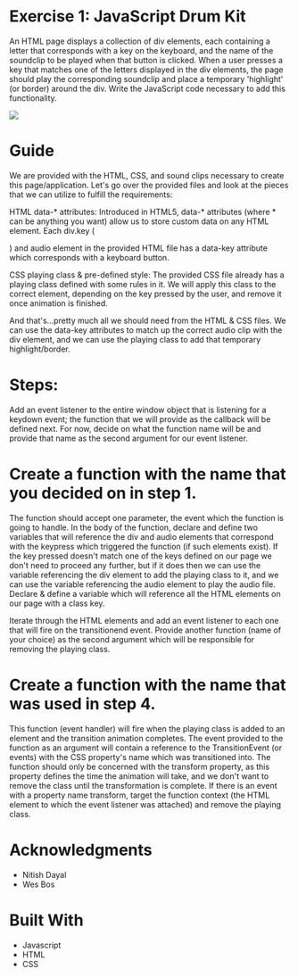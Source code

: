 # Exercise 1: JavaScript Drum Kit

An HTML page displays a collection of div elements, each containing a letter that corresponds with a key on the keyboard, and the name of the soundclip to be played when that button is clicked. When a user presses a key that matches one of the letters displayed in the div elements, the page should play the corresponding soundclip and place a temporary 'highlight' (or border) around the div. Write the JavaScript code necessary to add this functionality.

![](media/js_drumkit.png)

#  Guide
We are provided with the HTML, CSS, and sound clips necessary to create this page/application. Let's go over the provided files and look at the pieces that we can utilize to fulfill the requirements:

HTML data-* attributes: Introduced in HTML5, data-* attributes (where * can be anything you want) allow us to store custom data on any HTML element. Each div.key (<div class="key" data-key="...">) and audio element in the provided HTML file has a data-key attribute which corresponds with a keyboard button.

CSS playing class & pre-defined style: The provided CSS file already has a playing class defined with some rules in it. We will apply this class to the correct element, depending on the key pressed by the user, and remove it once animation is finished.

And that's...pretty much all we should need from the HTML & CSS files. We can use the data-key attributes to match up the correct audio clip with the div element, and we can use the playing class to add that temporary highlight/border.

# Steps:

Add an event listener to the entire window object that is listening for a keydown event; the function that we will provide as the callback will be defined next. For now, decide on what the function name will be and provide that name as the second argument for our event listener.

# Create a function with the name that you decided on in step 1.

The function should accept one parameter, the event which the function is going to handle.
In the body of the function, declare and define two variables that will reference the div and audio elements that correspond with the keypress which triggered the function (if such elements exist).
If the key pressed doesn't match one of the keys defined on our page we don't need to proceed any further, but if it does then we can use the variable referencing the div element to add the playing class to it, and we can use the variable referencing the audio element to play the audio file.
Declare & define a variable which will reference all the HTML elements on our page with a class key.

Iterate through the HTML elements and add an event listener to each one that will fire on the transitionend event. Provide another function (name of your choice) as the second argument which will be responsible for removing the playing class.

# Create a function with the name that was used in step 4.

This function (event handler) will fire when the playing class is added to an element and the transition animation completes. The event provided to the function as an argument will contain a reference to the TransitionEvent (or events) with the CSS property's name which was transitioned into.
The function should only be concerned with the transform property, as this property defines the time the animation will take, and we don't want to remove the class until the transformation is complete.
If there is an event with a property name transform, target the function context (the HTML element to which the event listener was attached) and remove the playing class.

# Acknowledgments 
* Nitish Dayal
* Wes Bos

# Built With
 * Javascript
 * HTML
 * CSS 